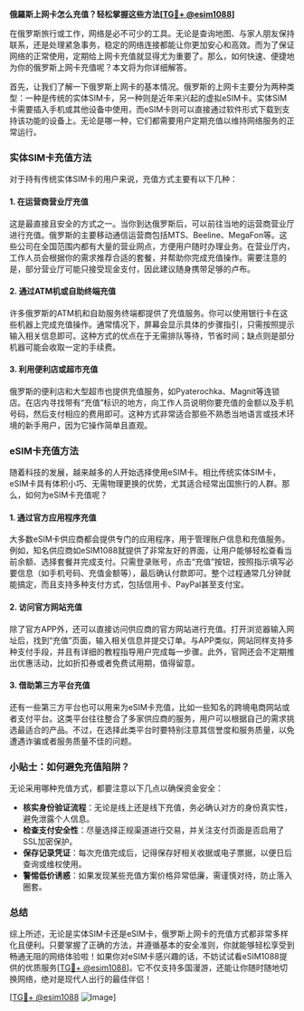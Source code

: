 **俄羅斯上网卡怎么充值？轻松掌握这些方法[[TG💪+ @esim1088](https://t.me/s/esim1088)]**

在俄罗斯旅行或工作，网络是必不可少的工具。无论是查询地图、与家人朋友保持联系，还是处理紧急事务，稳定的网络连接都能让你更加安心和高效。而为了保证网络的正常使用，定期给上网卡充值就显得尤为重要了。那么，如何快速、便捷地为你的俄罗斯上网卡充值呢？本文将为你详细解答。

首先，让我们了解一下俄罗斯上网卡的基本情况。俄罗斯的上网卡主要分为两种类型：一种是传统的实体SIM卡，另一种则是近年来兴起的虚拟eSIM卡。实体SIM卡需要插入手机或其他设备中使用，而eSIM卡则可以直接通过软件形式下载到支持该功能的设备上。无论是哪一种，它们都需要用户定期充值以维持网络服务的正常运行。

### 实体SIM卡充值方法

对于持有传统实体SIM卡的用户来说，充值方式主要有以下几种：

#### 1. 在运营商营业厅充值
这是最直接且安全的方式之一。当你到达俄罗斯后，可以前往当地的运营商营业厅进行充值。俄罗斯的主要移动通信运营商包括MTS、Beeline、MegaFon等。这些公司在全国范围内都有大量的营业网点，方便用户随时办理业务。在营业厅内，工作人员会根据你的需求推荐合适的套餐，并帮助你完成充值操作。需要注意的是，部分营业厅可能只接受现金支付，因此建议随身携带足够的卢布。

#### 2. 通过ATM机或自助终端充值
许多俄罗斯的ATM机和自助服务终端都提供了充值服务。你可以使用银行卡在这些机器上完成充值操作。通常情况下，屏幕会显示具体的步骤指引，只需按照提示输入相关信息即可。这种方式的优点在于无需排队等待，节省时间；缺点则是部分机器可能会收取一定的手续费。

#### 3. 利用便利店或超市充值
俄罗斯的便利店和大型超市也提供充值服务，如Pyaterochka、Magnit等连锁店。在店内寻找带有“充值”标识的地方，向工作人员说明你要充值的金额以及手机号码，然后支付相应的费用即可。这种方式非常适合那些不熟悉当地语言或技术环境的新手用户，因为它操作简单且直观。

### eSIM卡充值方法

随着科技的发展，越来越多的人开始选择使用eSIM卡。相比传统实体SIM卡，eSIM卡具有体积小巧、无需物理更换的优势，尤其适合经常出国旅行的人群。那么，如何为eSIM卡充值呢？

#### 1. 通过官方应用程序充值
大多数eSIM卡供应商都会提供专门的应用程序，用于管理账户信息和充值服务。例如，知名供应商如eSIM1088就提供了非常友好的界面，让用户能够轻松查看当前余额、选择套餐并完成支付。只需登录账号，点击“充值”按钮，按照指示填写必要信息（如手机号码、充值金额等），最后确认付款即可。整个过程通常几分钟就能搞定，而且支持多种支付方式，包括信用卡、PayPal甚至支付宝。

#### 2. 访问官方网站充值
除了官方APP外，还可以直接访问供应商的官方网站进行充值。打开浏览器输入网址后，找到“充值”页面，输入相关信息并提交订单。与APP类似，网站同样支持多种支付手段，并且有详细的教程指导用户完成每一步骤。此外，官网还会不定期推出优惠活动，比如折扣券或者免费试用期，值得留意。

#### 3. 借助第三方平台充值
还有一些第三方平台也可以用来为eSIM卡充值，比如一些知名的跨境电商网站或者支付平台。这类平台往往整合了多家供应商的服务，用户可以根据自己的需求挑选最适合的产品。不过，在选择此类平台时要特别注意其信誉度和服务质量，以免遭遇诈骗或者服务质量不佳的问题。

### 小贴士：如何避免充值陷阱？

无论采用哪种充值方式，都要注意以下几点以确保资金安全：

- **核实身份验证流程**：无论是线上还是线下充值，务必确认对方的身份真实性，避免泄露个人信息。
- **检查支付安全性**：尽量选择正规渠道进行交易，并关注支付页面是否启用了SSL加密保护。
- **保存记录凭证**：每次充值完成后，记得保存好相关收据或电子票据，以便日后查询或维权使用。
- **警惕低价诱惑**：如果发现某些充值方案价格异常低廉，需谨慎对待，防止落入圈套。

### 总结

综上所述，无论是实体SIM卡还是eSIM卡，俄罗斯上网卡的充值方式都非常多样化且便利。只要掌握了正确的方法，并遵循基本的安全准则，你就能够轻松享受到畅通无阻的网络体验啦！如果你对eSIM卡感兴趣的话，不妨试试看eSIM1088提供的优质服务[[TG💪+ @esim1088](https://t.me/s/esim1088)]。它不仅支持多国漫游，还能让你随时随地切换网络，绝对是现代人出行的最佳伴侣！

[[TG💪+ @esim1088](https://t.me/s/esim1088) ![Image](https://i.postimg.cc/4NQfJmqS/Snipaste-2025-05-13-00-14-12.png)]